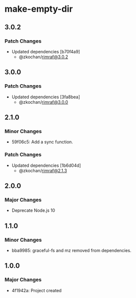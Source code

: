 # make-empty-dir

## 3.0.2

### Patch Changes

- Updated dependencies [b70f4a9]
  - @zkochan/rimraf@3.0.2

## 3.0.0

### Patch Changes

- Updated dependencies [3fa8bea]
  - @zkochan/rimraf@3.0.0

## 2.1.0

### Minor Changes

- 59f06c5: Add a sync function.

### Patch Changes

- Updated dependencies [1b6d04d]
  - @zkochan/rimraf@2.1.3

## 2.0.0

### Major Changes

- Deprecate Node.js 10

## 1.1.0

### Minor Changes

- bba9985: graceful-fs and mz removed from dependencies.

## 1.0.0

### Major Changes

- 4f1942a: Project created
